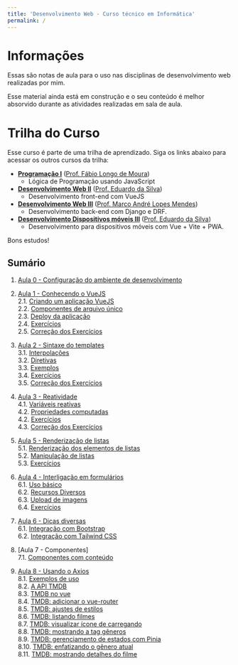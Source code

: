 ```yaml
---
title: 'Desenvolvimento Web - Curso técnico em Informática'
permalink: /
---
```


# Informações

Essas são notas de aula para o uso nas disciplinas de desenvolvimento web realizadas por mim.

Esse material ainda está em construção e o seu conteúdo é melhor absorvido durante as atividades realizadas em sala de aula.

# Trilha do Curso

Esse curso é parte de uma trilha de aprendizado. Siga os links abaixo para acessar os outros cursos da trilha:

- **[Programação I](https://github.com/ldmfabio/Programacao)** ([Prof. Fábio Longo de Moura](https://github.com/ldmfabio))
  - Lógica de Programação usando JavaScript
- **[Desenvolvimento Web II](https://eduardo-da-silva.github.io/aula-desenvolvimento-web/)** ([Prof. Eduardo da Silva](https://github.com/eduardo-da-silva/))
  - Desenvolvimento front-end com VueJS
- **[Desenvolvimento Web III](https://github.com/marrcandre/django-drf-tutorial)** ([Prof. Marco André Lopes Mendes](https://github.com/marrcandre))
  - Desenvolvimento back-end com Django e DRF.
- **[Desenvolvimento Dispositivos móveis III](https://eduardo-da-silva.github.io/aula-desenvolvimento-mobile/)** ([Prof. Eduardo da Silva](https://github.com/eduardo-da-silva/))
  - Desenvolvimento para dispositivos móveis com Vue + Vite + PWA.

Bons estudos!

## Sumário

1. [Aula 0 - Configuração do ambiente de desenvolvimento](ambiente/intro.md)

2. [Aula 1 - Conhecendo o VueJS](intro/intro.md)  
   2.1. [Criando um aplicação VueJS](intro/criar-aplicacao-vuejs.html)  
   2.2. [Componentes de arquivo único](intro/single-file-components.html)  
   2.3. [Deploy da aplicação](intro/deploy-aplicacao.html)  
   2.4. [Exercícios](intro/exercicios.html)  
   2.5. [Correção dos Exercícios](intro/correcao-exercicios.html)

3. [Aula 2 - Sintaxe do templates](sintaxe-templates/intro.md)  
   3.1. [Interpolações](sintaxe-templates/interpolacoes.html)  
   3.2. [Diretivas](sintaxe-templates/diretivas.html)  
   3.3. [Exemplos](sintaxe-templates/exemplos.html)  
   3.4. [Exercícios](sintaxe-templates/exercicios.html)  
   3.5. [Correção dos Exercícios](sintaxe-templates/correcao-exercicios.html)

4. [Aula 3 - Reatividade](reatividade/intro.md)  
   4.1. [Variáveis reativas](reatividade/variaveis-reativas.html)  
   4.2. [Propriedades computadas](reatividade/propriedades-computadas.html)  
   4.2. [Exercícios](reatividade/exercicios.html)  
   4.3. [Correção dos Exercícios](reatividade/correcao-exercicios.html)

5. [Aula 5 - Renderização de listas](listas/intro.md)  
   5.1. [Renderização dos elementos de listas](listas/renderizacao-elementos.html)  
   5.2. [Manipulação de listas](listas/manipulacao-listas.html)  
   5.3. [Exercícios](listas/exercicios.html)

6. [Aula 4 - Interligação em formulários](formularios/intro.md)  
   6.1. [Uso básico](formularios/uso-basico.html)  
   6.2. [Recursos Diversos](formularios/recursos-diversos.html)  
   6.3. [Upload de imagens](formularios/upload-imagens.html)  
   6.4. [Exercícios](formularios/exercicios.html)

7. [Aula 6 - Dicas diversas](dicas/intro.md)  
   6.1. [Integração com Bootstrap](dicas/integracao-bootstrap.html)  
   6.2. [Integração com Tailwind CSS](dicas/integracao-tailwind.html)

8. [Aula 7 - Componentes]  
   7.1. [Componentes com conteúdo](componentes/conteudo.html)

9. [Aula 8 - Usando o Axios](axios/intro.md)  
   8.1. [Exemplos de uso](axios/exemplos-de-uso.md)  
   8.2. [A API TMDB](axios/tmdb-api.md)  
   8.3. [TMDB no vue](axios/tmdb-no-vue.md)  
   8.4. [TMDB: adicionar o vue-router](axios/tmdb-adicionar-vue-router.md)  
   8.5. [TMDB: ajustes de estilos](axios/tmdb-ajustes-estilos.md)  
   8.6. [TMDB: listando filmes](axios/tmdb-listando-filmes.md)  
   8.7. [TMDB: visualizar ícone de carregando](axios/tmdb-visualizar-carregando)  
   8.8. [TMDB: mostrando a tag gêneros](axios/tmdb-mostrando-tag-generos)  
   8.9. [TMDB: gerenciamento de estados com Pinia](axios/tmdb-gerenciamento-estados-com-pinia)  
   8.10. [TMDB: enfatizando o gênero atual](axios/tmdb-enfatizando-genero-atual)  
   8.11. [TMDB: mostrando detalhes do filme](axios/tmdb-mostrando-detalhes-do-filme)

<!-- 5. [Aula 5 - Revisão Geral de Componentes](componentes/intro.md) -->
